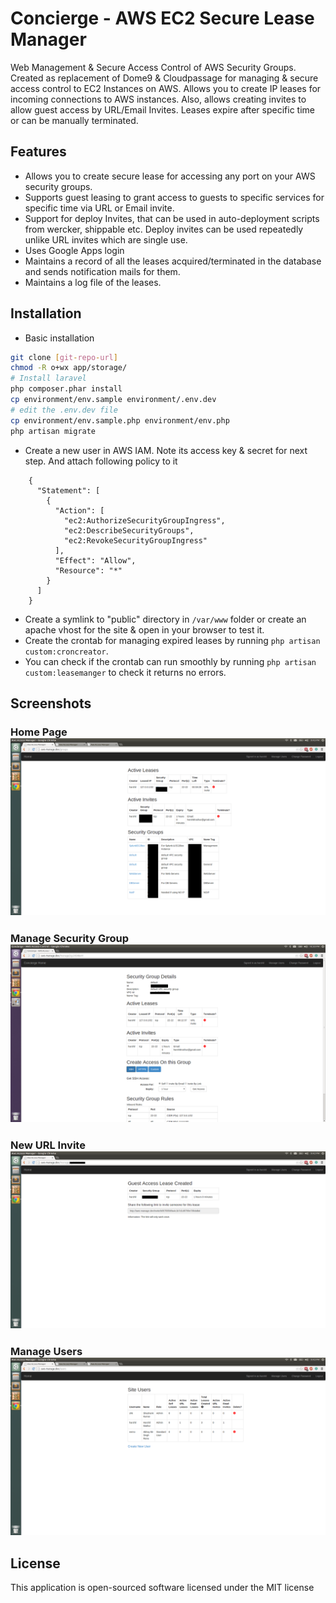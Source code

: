 Concierge - AWS EC2 Secure Lease Manager
=========
Web Management & Secure Access Control of AWS Security Groups. Created as replacement of Dome9 & Cloudpassage for managing & secure access control to EC2 Instances on AWS. Allows you to create IP leases for incoming connections to AWS instances. Also, allows creating invites to allow guest access by URL/Email Invites. Leases expire after specific time or can be manually terminated.

Features
---------
* Allows you to create secure lease for accessing any port on your AWS security groups.
* Supports guest leasing to grant access to guests to specific services for specific time via URL or Email invite.
* Support for deploy Invites, that can be used in auto-deployment scripts from wercker, shippable etc. Deploy invites can be used repeatedly unlike URL invites which are single use.
* Uses Google Apps login
* Maintains a record of all the leases acquired/terminated in the database and sends notification mails for them.
* Maintains a log file of the leases.

Installation
--------------
* Basic installation
```sh
git clone [git-repo-url]
chmod -R o+wx app/storage/
# Install laravel
php composer.phar install
cp environment/env.sample environment/.env.dev
# edit the .env.dev file
cp environment/env.sample.php environment/env.php
php artisan migrate
```
* Create a new user in AWS IAM. Note its access key & secret for next step. And attach following policy to it
```
	{
	  "Statement": [
	    {
	      "Action": [
	        "ec2:AuthorizeSecurityGroupIngress",
	        "ec2:DescribeSecurityGroups",
	        "ec2:RevokeSecurityGroupIngress"
	      ],
	      "Effect": "Allow",
	      "Resource": "*"
	    }
	  ]
	}
```
* Create a symlink to "public" directory in `/var/www` folder or create an apache vhost for the site & open in your browser to test it.
* Create the crontab for managing expired leases by running `php artisan custom:croncreator`.
* You can check if the crontab can run smoothly by running `php artisan custom:leasemanger` to check it returns no errors.

Screenshots
--------------
### Home Page ![Home](/screenshots/home.png?raw=true "Home Page")

### Manage Security Group ![Manage Groups](/screenshots/manage-group.png?raw=true "Manage Group")

### New URL Invite ![URL Invite](/screenshots/url-invite.png?raw=true "New URL Invite")

### Manage Users ![Manage Users](/screenshots/manage-users.png?raw=true "Manage Users")

License
--------------
This application is open-sourced software licensed under the MIT license
